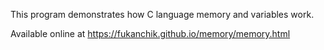 This program demonstrates how C language memory and variables work.

Available online at https://fukanchik.github.io/memory/memory.html
